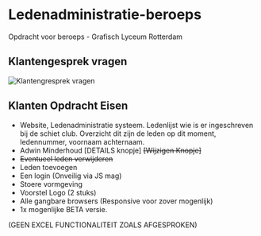 # Ledenadministratie-beroeps
Opdracht voor beroeps - Grafisch Lyceum Rotterdam

## Klantengesprek vragen
![Klantengresprek vragen](https://media.discordapp.net/attachments/489419092709736448/648468781764444160/IMG_20191125_112229.jpg?width=451&height=601)


## Klanten Opdracht Eisen
-	Website, Ledenadministratie systeem. Ledenlijst wie is er ingeschreven bij de schiet club. Overzicht dit zijn de leden op dit moment, ledennummer, voornaam achternaam.
-	Adwin Minderhoud [DETAILS knopje] ~~[Wijzigen Knopje]~~
-	~~Eventueel leden verwijderen~~
-	Leden toevoegen
-	Een login (Onveilig via JS mag)
-	Stoere vormgeving
-	Voorstel Logo (2 stuks)
-	Alle gangbare browsers (Responsive voor zover mogenlijk)
- 1x mogenlijke BETA versie.


(GEEN EXCEL FUNCTIONALITEIT ZOALS AFGESPROKEN)
